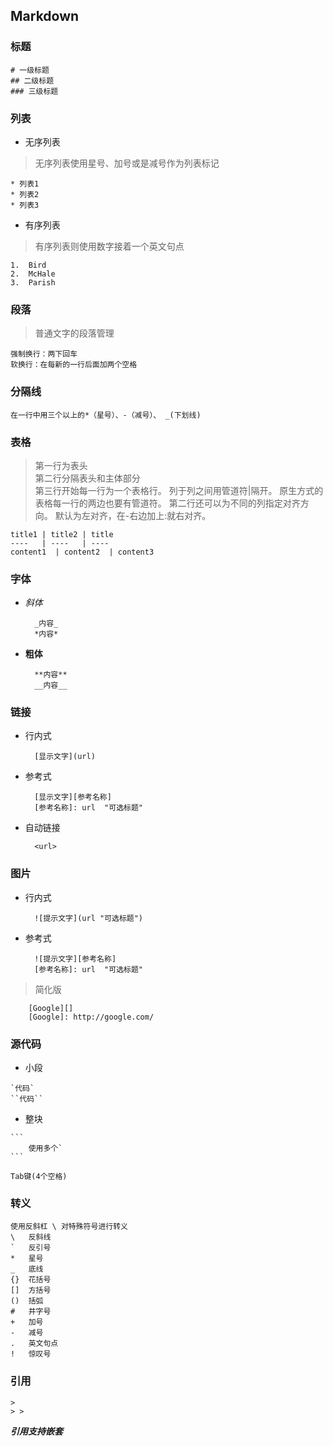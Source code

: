 ## Markdown

### 标题
```
# 一级标题
## 二级标题
### 三级标题
```
### 列表 
* 无序列表  
> 无序列表使用星号、加号或是减号作为列表标记  

```
* 列表1
* 列表2   
* 列表3
```
* 有序列表
> 有序列表则使用数字接着一个英文句点  

```
1.  Bird      
2.  McHale  
3.  Parish 
```
  
### 段落
>普通文字的段落管理

	强制换行：两下回车
	软换行：在每新的一行后面加两个空格  

### 分隔线

	在一行中用三个以上的*（星号）、-（减号）、 _(下划线)



### 表格

>第一行为表头  
>第二行分隔表头和主体部分  
>第三行开始每一行为一个表格行。
>列于列之间用管道符|隔开。
>原生方式的表格每一行的两边也要有管道符。
>第二行还可以为不同的列指定对齐方向。
>默认为左对齐，在-右边加上:就右对齐。


	title1 | title2 | title   
	----   | ----   | ----  
	content1  | content2  | content3 
  
### 字体  

* _斜体_

		_内容_
		*内容*
	
* **粗体**

		**内容**
		__内容__

### 链接

* 行内式  


   		[显示文字](url)

* 参考式  


		[显示文字][参考名称]
		[参考名称]: url  "可选标题"

* 自动链接  


		<url>

### 图片

* 行内式

		
		![提示文字](url "可选标题")

* 参考式


		![提示文字][参考名称]
		[参考名称]: url  "可选标题"
>简化版  

		[Google][]
		[Google]: http://google.com/


### 源代码

* 小段

```
`代码`			
``代码``
```
* 整块


````
```
	使用多个`
```

Tab键(4个空格)
````
### 转义

	使用反斜杠 \ 对特殊符号进行转义
	\   反斜线
	`   反引号
	*   星号
	_   底线
	{}  花括号
	[]  方括号
	()  括弧
	#   井字号
	+   加号
	-   减号
	.   英文句点
	!   惊叹号


### 引用
		
	> 
	> >

**_引用支持嵌套_**




